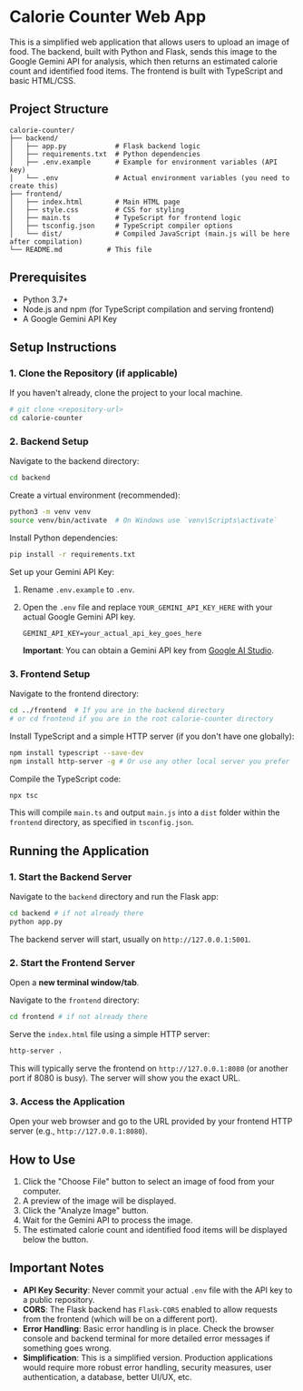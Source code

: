 # Calorie Counter Web App

This is a simplified web application that allows users to upload an image of food. The backend, built with Python and Flask, sends this image to the Google Gemini API for analysis, which then returns an estimated calorie count and identified food items. The frontend is built with TypeScript and basic HTML/CSS.

## Project Structure

```
calorie-counter/
├── backend/
│   ├── app.py            # Flask backend logic
│   ├── requirements.txt  # Python dependencies
│   ├── .env.example      # Example for environment variables (API key)
│   └── .env              # Actual environment variables (you need to create this)
├── frontend/
│   ├── index.html        # Main HTML page
│   ├── style.css         # CSS for styling
│   ├── main.ts           # TypeScript for frontend logic
│   ├── tsconfig.json     # TypeScript compiler options
│   └── dist/             # Compiled JavaScript (main.js will be here after compilation)
└── README.md           # This file
```

## Prerequisites

*   Python 3.7+
*   Node.js and npm (for TypeScript compilation and serving frontend)
*   A Google Gemini API Key

## Setup Instructions

### 1. Clone the Repository (if applicable)

If you haven't already, clone the project to your local machine.

```bash
# git clone <repository-url>
cd calorie-counter
```

### 2. Backend Setup

Navigate to the backend directory:

```bash
cd backend
```

Create a virtual environment (recommended):

```bash
python3 -m venv venv
source venv/bin/activate  # On Windows use `venv\Scripts\activate`
```

Install Python dependencies:

```bash
pip install -r requirements.txt
```

Set up your Gemini API Key:

1.  Rename `.env.example` to `.env`.
2.  Open the `.env` file and replace `YOUR_GEMINI_API_KEY_HERE` with your actual Google Gemini API key.

    ```
    GEMINI_API_KEY=your_actual_api_key_goes_here
    ```

    **Important**: You can obtain a Gemini API key from [Google AI Studio](https://aistudio.google.com/app/apikey).

### 3. Frontend Setup

Navigate to the frontend directory:

```bash
cd ../frontend  # If you are in the backend directory
# or cd frontend if you are in the root calorie-counter directory
```

Install TypeScript and a simple HTTP server (if you don't have one globally):

```bash
npm install typescript --save-dev
npm install http-server -g # Or use any other local server you prefer
```

Compile the TypeScript code:

```bash
npx tsc
```

This will compile `main.ts` and output `main.js` into a `dist` folder within the `frontend` directory, as specified in `tsconfig.json`.

## Running the Application

### 1. Start the Backend Server

Navigate to the `backend` directory and run the Flask app:

```bash
cd backend # if not already there
python app.py
```

The backend server will start, usually on `http://127.0.0.1:5001`.

### 2. Start the Frontend Server

Open a **new terminal window/tab**.

Navigate to the `frontend` directory:

```bash
cd frontend # if not already there
```

Serve the `index.html` file using a simple HTTP server:

```bash
http-server .
```

This will typically serve the frontend on `http://127.0.0.1:8080` (or another port if 8080 is busy). The server will show you the exact URL.

### 3. Access the Application

Open your web browser and go to the URL provided by your frontend HTTP server (e.g., `http://127.0.0.1:8080`).

## How to Use

1.  Click the "Choose File" button to select an image of food from your computer.
2.  A preview of the image will be displayed.
3.  Click the "Analyze Image" button.
4.  Wait for the Gemini API to process the image.
5.  The estimated calorie count and identified food items will be displayed below the button.

## Important Notes

*   **API Key Security**: Never commit your actual `.env` file with the API key to a public repository.
*   **CORS**: The Flask backend has `Flask-CORS` enabled to allow requests from the frontend (which will be on a different port).
*   **Error Handling**: Basic error handling is in place. Check the browser console and backend terminal for more detailed error messages if something goes wrong.
*   **Simplification**: This is a simplified version. Production applications would require more robust error handling, security measures, user authentication, a database, better UI/UX, etc.